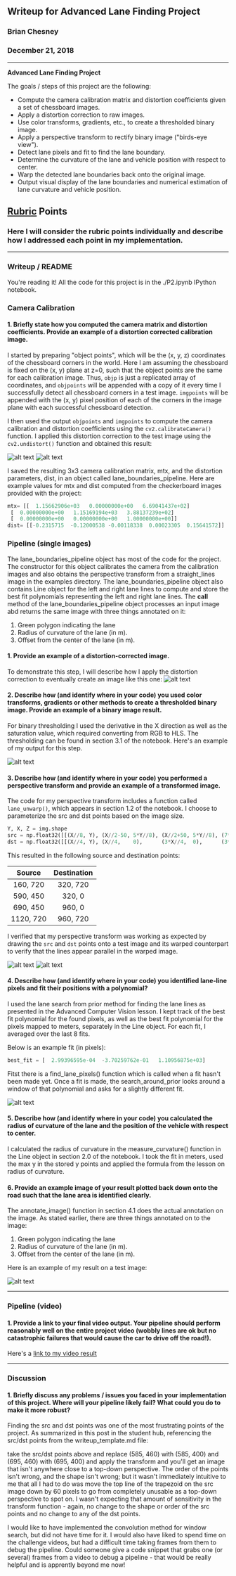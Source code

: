 ## Writeup for Advanced Lane Finding Project

### Brian Chesney
### December 21, 2018
---

**Advanced Lane Finding Project**

The goals / steps of this project are the following:

* Compute the camera calibration matrix and distortion coefficients given a set of chessboard images.
* Apply a distortion correction to raw images.
* Use color transforms, gradients, etc., to create a thresholded binary image.
* Apply a perspective transform to rectify binary image ("birds-eye view").
* Detect lane pixels and fit to find the lane boundary.
* Determine the curvature of the lane and vehicle position with respect to center.
* Warp the detected lane boundaries back onto the original image.
* Output visual display of the lane boundaries and numerical estimation of lane curvature and vehicle position.

[//]: # (Image References)

[image1]: ./camera_cal/calibration18.jpg "One Checkerbaord Calibaration Image"
[image1a]: ./output_images/calibration18.jpg "Same Checkerboard Calibration Image Undistorted and Transformed"
[image2]: ./output_images/test6.jpg "Road Transformed"
[image3]: ./output_images/binary_warped.jpg "Binary Example"
[image4]: ./test_images/straight_lines1.jpg "UnWarped Input"
[image4a]: ./output_images/output_imagesstraight_lines1.jpg "Warp Output"
[image5]: ./output_images/poly_fit_overlay.jpg "Fit Visual"
[video1]: ./output_images/project_video.mp4 "Video"

## [Rubric](https://review.udacity.com/#!/rubrics/571/view) Points

### Here I will consider the rubric points individually and describe how I addressed each point in my implementation.  

---

### Writeup / README

You're reading it!  All the code for this project is in the ./P2.ipynb IPython notebook.

### Camera Calibration

#### 1. Briefly state how you computed the camera matrix and distortion coefficients. Provide an example of a distortion corrected calibration image.

I started by preparing "object points", which will be the (x, y, z) coordinates of the chessboard corners in the world. Here I am assuming the chessboard is fixed on the (x, y) plane at z=0, such that the object points are the same for each calibration image.  Thus, `objp` is just a replicated array of coordinates, and `objpoints` will be appended with a copy of it every time I successfully detect all chessboard corners in a test image.  `imgpoints` will be appended with the (x, y) pixel position of each of the corners in the image plane with each successful chessboard detection.  

I then used the output `objpoints` and `imgpoints` to compute the camera calibration and distortion coefficients using the `cv2.calibrateCamera()` function.  I applied this distortion correction to the test image using the `cv2.undistort()` function and obtained this result: 

![alt text][image1]
![alt text][image1a]

I saved the resulting 3x3 camera calibration matrix, mtx, and the distortion parameters, dist, in an object called lane_boundaries_pipeline.  Here are example values for mtx and dist computed from the checkerboard images provided with the project:

```python
mtx= [[  1.15662906e+03   0.00000000e+00   6.69041437e+02]
 [  0.00000000e+00   1.15169194e+03   3.88137239e+02]
 [  0.00000000e+00   0.00000000e+00   1.00000000e+00]]
dist= [[-0.2315715  -0.12000538 -0.00118338  0.00023305  0.15641572]]
```


### Pipeline (single images)

The lane_boundaries_pipeline object has most of the code for the project.  The constructor for this object calibrates the camera from the calibration images and also obtains the perspective transform from a straight_lines image in the examples directory.  The lane_boundaries_pipeline object also contains Line object for the left and right lane lines to compute and store the best fit polynomials representing the left and right lane lines.  The __call__ method of the lane_boundaries_pipeline object processes an input image abd returns the same image with three things annotated on it:

1. Green polygon indicating the lane
2. Radius of curvature of the lane (in m).
3. Offset from the center of the lane (in m).


#### 1. Provide an example of a distortion-corrected image.

To demonstrate this step, I will describe how I apply the distortion correction to eventually create an image like this one:
![alt text][image2]

#### 2. Describe how (and identify where in your code) you used color transforms, gradients or other methods to create a thresholded binary image.  Provide an example of a binary image result.

For binary thresholding I used the derivative in the X direction as well as the saturation value, which required converting from RGB to HLS.  The thresholding can be found in section 3.1 of the notebook.  Here's an example of my output for this step.

![alt text][image3]

#### 3. Describe how (and identify where in your code) you performed a perspective transform and provide an example of a transformed image.

The code for my perspective transform includes a function called `lane_unwarp()`, which appears in section 1.2 of the notebook.  I choose to parameterize the src and dst points based on the image size.

```python
Y, X, Z = img.shape
src = np.float32([[(X//8, Y), (X//2-50, 5*Y//8), (X//2+50, 5*Y//8), (7*X//8, Y)]])
dst = np.float32([[(X//4, Y), (X//4,    0),      (3*X//4,  0),      (3*X//4, Y)]])
```

This resulted in the following source and destination points:

| Source        | Destination   | 
|:-------------:|:-------------:| 
| 160, 720      | 320, 720      | 
| 590, 450      | 320, 0        |
| 690, 450      | 960, 0        |
| 1120, 720     | 960, 720      |

I verified that my perspective transform was working as expected by drawing the `src` and `dst` points onto a test image and its warped counterpart to verify that the lines appear parallel in the warped image.

![alt text][image4]
![alt text][image4a]

#### 4. Describe how (and identify where in your code) you identified lane-line pixels and fit their positions with a polynomial?

I used the lane search from prior method for finding the lane lines as presented in the Advanced Computer Vision lesson.  I kept track of the best fit polynomial for the found pixels, as well as the best fit polynomial for the pixels mapped to meters, separately in the Line object.  For each fit, I averaged over the last 8 fits.

Below is an example fit (in pixels):

```python
best_fit = [  2.99396595e-04  -3.70259762e-01   1.10956875e+03]
```


Fitst there is a find_lane_pixels() function which is called when a fit hasn't been made yet.  Once a fit is made, the search_around_prior looks around a window of that polynomial and asks for a slightly different fit.

![alt text][image5]



#### 5. Describe how (and identify where in your code) you calculated the radius of curvature of the lane and the position of the vehicle with respect to center.

I calculated the radius of curvature in the measure_curvature() function in the Line object in section 2.0 of the notebook.
I took the fit in meters, used the max y in the stored y points and applied the formula from the lesson on radius of curvature.

#### 6. Provide an example image of your result plotted back down onto the road such that the lane area is identified clearly.

The annotate_image() function in section 4.1 does the actual annotation on the image.  As stated earlier, there are three things annotated on to the image:

1. Green polygon indicating the lane
2. Radius of curvature of the lane (in m).
3. Offset from the center of the lane (in m).

Here is an example of my result on a test image:

![alt text][image2]

---

### Pipeline (video)

#### 1. Provide a link to your final video output.  Your pipeline should perform reasonably well on the entire project video (wobbly lines are ok but no catastrophic failures that would cause the car to drive off the road!).

Here's a [link to my video result](./output_images/project_video.mp4)

---

### Discussion

#### 1. Briefly discuss any problems / issues you faced in your implementation of this project.  Where will your pipeline likely fail?  What could you do to make it more robust?

Finding the src and dst points was one of the most frustrating points of the project.  As summarized in this post in the student hub, referencing the src/dst points from the writeup_template.md file:

take the src/dst points above and replace (585, 460) with (585, 400) and (695, 460) with (695, 400) and apply the transform and you'll get an image that isn't anywhere close to a top-down perspective. The order of the points isn't wrong, and the shape isn't wrong; but it wasn't immediately intuitive to me that all I had to do was move the top line of the trapezoid on the src image down by 60 pixels to go from completely unusable as a top-down perspective to spot on. I wasn't expecting that amount of sensitivity in the transform function - again, no change to the shape or order of the src points and no change to any of the dst points.

I would like to have implemented the convolution method for window search, but did not have time for it.  I would also have liked to spend time on the challenge videos, but had a difficult time taking frames from them to debug the pipeline.  Could someone give a code snippet that grabs one (or several) frames from a video to debug a pipeline - that would be really helpful and is apprently beyond me now!
